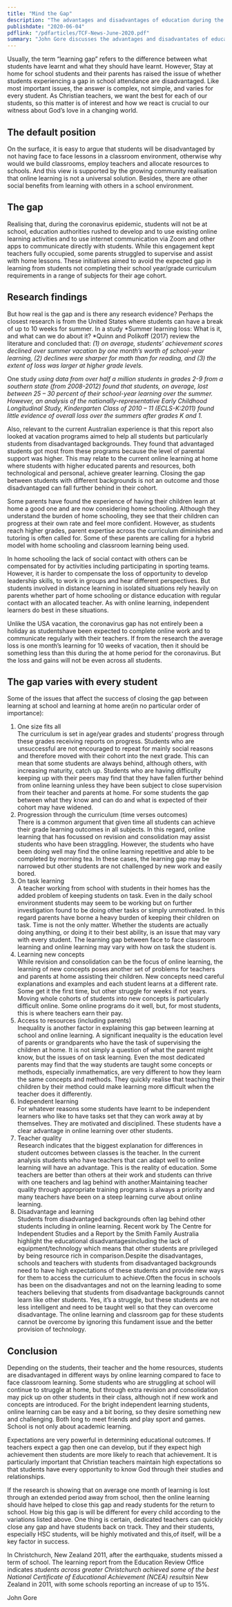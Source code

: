 ```yaml
---
title: "Mind the Gap"    
description: "The advantages and disadvantages of education during the COVID lockdown"
publishdate: "2020-06-04"
pdflink: "/pdfarticles/TCF-News-June-2020.pdf"
summary: "John Gore discusses the advantages and disadvantates of education during the COVID lockdown."
---
```


Usually, the term “learning gap” refers to the difference between what students have learnt and what they should have learnt. However, Stay at home for school students and their parents has raised the issue of whether students experiencing a gap in school attendance are disadvantaged. Like most important issues, the answer is complex, not simple, and varies for every student. As Christian teachers, we want the best for each of our students, so this matter is of interest and how we react is crucial to our witness about God’s love in a changing world.  
## The default position
On the surface, it is easy to argue that students will be disadvantaged by not having face to face lessons in a classroom environment, otherwise why would we build classrooms, employ teachers and allocate resources to schools. And this view is supported by the growing community realisation that online learning is not a universal solution. Besides, there are other social benefits from learning with others in a school environment.
## The gap
Realising that, during the coronavirus epidemic, students will not be at school, education authorities rushed to develop and to use existing online learning activities and to use internet communication via Zoom and other apps to communicate directly with students. While this engagement kept teachers fully occupied, some parents struggled to supervise and assist with home lessons. These initiatives aimed to avoid the expected gap in learning from students not completing their school year/grade curriculum requirements in a range of subjects for their age cohort.
## Research findings
But how real is the gap and is there any research evidence? Perhaps the closest research is from the United States where students can have a break of up to 10 weeks for summer. In a study *Summer learning loss: What is it, and what can we do about it? *Quinn and Polikoff (2017) review the literature and concluded that: *(1) on average, students’ achievement scores declined over summer vacation by one month’s worth of school-year learning, (2) declines were sharper for math than for reading, and (3) the extent of loss was larger at higher grade levels.*

One study *using data from over half a million students in grades 2-9 from a southern state (from 2008-2012) found that students, on average, lost between 25 – 30 percent of their school-year learning over the summer. However, an analysis of the nationally-representative Early Childhood Longitudinal Study, Kindergarten Class of 2010 – 11 (ECLS-K:2011) found little evidence of overall loss over the summers after grades K and 1.*

Also, relevant to the current Australian experience is that this report also looked at vacation programs aimed to help all students but particularly students from disadvantaged backgrounds. They found that advantaged students got most from these programs because the level of parental support was higher. This may relate to the current online learning at home where students with higher educated parents and resources, both technological and personal, achieve greater learning. Closing the gap between students with different backgrounds is not an outcome and those disadvantaged can fall further behind in their cohort.

Some parents have found the experience of having their children learn at home a good one and are now considering home schooling. Although they understand the burden of home schooling, they see that their children can progress at their own rate and feel more confident. However, as students reach higher grades, parent expertise across the curriculum diminishes and tutoring is often called for. Some of these parents are calling for a hybrid model with home schooling and classroom learning being used.

In home schooling the lack of social contact with others can be compensated for by activities including participating in sporting teams. However, it is harder to compensate the loss of opportunity to develop leadership skills, to work in groups and hear different perspectives.   But students involved in distance learning in isolated situations rely heavily on parents whether part of home schooling or distance education with regular contact with an allocated teacher. As with online learning, independent learners do best in these situations. 

Unlike the USA vacation, the coronavirus gap has not entirely been a holiday as studentshave been expected to complete online work and to communicate regularly with their teachers.  If from the research the average loss is one month’s learning for 10 weeks of vacation, then it should be something less than this during the at home period for the coronavirus. But the loss and gains will not be even across all students. 

## The gap varies with every student
Some of the issues that affect the success of closing the gap between learning at school and learning at home are(in no particular order of importance):
1. One size fits all  
The curriculum is set in age/year grades and students’ progress through these grades receiving reports on progress. Students who are unsuccessful are not encouraged to repeat for mainly social reasons and therefore moved with their cohort into the next grade. This can mean that some students are always behind, although others, with increasing maturity, catch up. Students who are having difficulty keeping up with their peers may find that they have fallen further behind from online learning unless they have been subject to close supervision from their teacher and parents at home. For some students the gap between what they know and can do and what is expected of their cohort may have widened.  
2. Progression through the curriculum (time verses outcomes)  
There is a common argument that given time all students can achieve their grade learning outcomes in all subjects. In this regard, online learning that has focussed on revision and consolidation may assist students who have been straggling. However, the students who have been doing well may find the online learning repetitive and able to be completed by morning tea. In these cases, the learning gap may be narrowed but other students are not challenged by new work and easily bored.  
3. On task learning  
A teacher working from school with students in their homes has the added problem of keeping students on task. Even in the daily school environment students may seem to be working but on further investigation found to be doing other tasks or simply unmotivated. In this regard parents have borne a heavy burden of keeping their children on task. Time is not the only matter. Whether the students are actually doing anything, or doing it to their best ability, is an issue that may vary with every student. The learning gap between face to face classroom learning and online learning may vary with how on task the student is.
4. Learning new concepts  
While revision and consolidation can be the focus of online learning, the learning of new concepts poses another set of problems for teachers and parents at home assisting their children. New concepts need careful explanations and examples and each student learns at a different rate. Some get it the first time, but other struggle for weeks if not years. Moving whole cohorts of students into new concepts is particularly difficult online. Some online programs do it well, but, for most students, this is where teachers earn their pay.  
5. Access to resources (including parents)  
Inequality is another factor in explaining this gap between learning at school and online learning. A significant inequality is the education level of parents or grandparents who have the task of supervising the children at home. It is not simply a question of what the parent might know, but the issues of on task learning. Even the most dedicated parents may find that the way students are taught some concepts or methods, especially inmathematics, are very different to how they learn the same concepts and methods. They quickly realise that teaching their children by their method could make learning more difficult when the teacher does it differently.  
6. Independent learning   
For whatever reasons some students have learnt to be independent learners who like to have tasks set that they can work away at by themselves. They are motivated and disciplined. These students have a clear advantage in online learning over other students.
7. Teacher quality  
Research indicates that the biggest explanation for differences in student outcomes between classes is the teacher. In the current analysis students who have teachers that can adapt well to online learning will have an advantage. This is the reality of education. Some teachers are better than others at their work and students can thrive with one teachers and lag behind with another.Maintaining teacher quality through appropriate training programs is always a priority and many teachers have been on a steep learning curve about online learning. 
8. Disadvantage and learning  
Students from disadvantaged backgrounds often lag behind other students including in online learning. Recent work by The Centre for Independent Studies and a Report by the Smith Family Australia highlight the educational disadvantagesincluding the lack of equipment/technology which means that other students are privileged by being resource rich in comparison.Despite the disadvantages, schools and teachers with students from disadvantaged backgrounds need to have high expectations of these students and provide new ways for them to access the curriculum to achieve.Often the focus in schools has been on the disadvantages and not on the learning leading to some teachers believing that students from disadvantage backgrounds cannot learn like other students. Yes, it’s a struggle, but these students are not less intelligent and need to be taught well so that they can overcome disadvantage. The online learning and classroom gap for these students cannot be overcome by ignoring this fundament issue and the better provision of technology.

## Conclusion
Depending on the students, their teacher and the home resources, students are disadvantaged in different ways by online learning compared to face to face classroom learning. Some students who are struggling at school will continue to struggle at home, but through extra revision and consolidation may pick up on other students in their class, although not if new work and concepts are introduced. For the bright independent learning students, online learning can be easy and a bit boring, so they desire something new and challenging. Both long to meet friends and play sport and games. School is not only about academic learning.

Expectations are very powerful in determining educational outcomes. If teachers expect a gap then one can develop, but if they expect high achievement then students are more likely to reach that achievement. It is particularly important that Christian teachers maintain high expectations so that students have every opportunity to know God through their studies and relationships.

If the research is showing that on average one month of learning is lost through an extended period away from school, then the online learning should have helped to close this gap and ready students for the return to school. How big this gap is will be different for every child according to the variations listed above. One thing is certain, dedicated teachers can quickly close any gap and have students back on track. They and their students, especially HSC students, will be highly motivated and this,of itself, will be a key factor in success. 

In Christchurch, New Zealand 2011, after the earthquake, students missed a term of school. The learning report from the Education Review Office indicates *students across greater Christchurch achieved some of the best National Certificate of Educational Achievement (NCEA) results*in New Zealand in 2011, with some schools reporting an increase of up to 15%.

John Gore